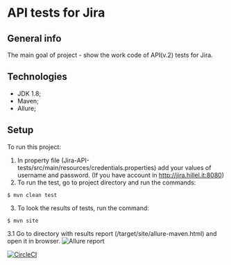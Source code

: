 # API tests for Jira

## General info
The main goal of project - show the work code of API(v.2) tests for Jira.

## Technologies
* JDK 1.8;
* Maven;
* Allure;

## Setup
To run this project:
1. In property file (Jira-API-tests/src/main/resources/credentials.properties) add your values of username and password. (If you have account in http://jira.hillel.it:8080)
2. To run the test, go to project directory and run the commands:
```
$ mvn clean test
```
3. To look the results of tests, run the command:
```
$ mvn site
```
3.1 Go to directory with results report (/target/site/allure-maven.html) and open it in browser.
![Allure report](https://i.ibb.co/7bmd5bt/Allure.png)

[![CircleCI](https://circleci.com/gh/Artem100/LR20.svg?style=svg)](https://circleci.com/gh/Artem100/LR20)
